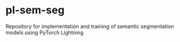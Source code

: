 # pl-sem-seg
Repository for implementation and training of semantic segmentation models using PyTorch Lightning
